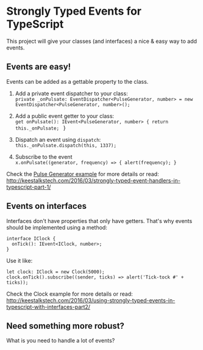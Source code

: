 # Strongly Typed Events for TypeScript
This project will give your classes (and interfaces) a nice & easy way to add events.

## Events are easy!
Events can be added as a gettable property to the class.

1. Add a private event dispatcher to your class: <br/>
`private _onPulsate: EventDispatcher<PulseGenerator, number> = new EventDispatcher<PulseGenerator, number>();`<br/>

2. Add a public event getter to your class: <br/>
`get onPulsate(): IEvent<PulseGenerator, number> { return this._onPulsate; ` }<br/>

3. Dispatch an event using `dispatch`: <br/>
`this._onPulsate.dispatch(this, 1337);`<br/>

4. Subscribe to the event<br/>
`x.onPulsate((generator, frequency) => { alert(frequency); }`<br/>

Check the <a href="https://github.com/KeesCBakker/Strongly-Typed-Events-for-TypeScript/blob/master/example.pulse-generator.ts">Pulse Generator example</a> for more details or read: <br/> http://keestalkstech.com/2016/03/strongly-typed-event-handlers-in-typescript-part-1/

## Events on interfaces
Interfaces don't have properties that only have getters. That's why events should be implemented using a method:

```
interface IClock {
  onTick(): IEvent<IClock, number>;
}
```

Use it like:

```
let clock: IClock = new Clock(5000);
clock.onTick().subscribe((sender, ticks) => alert('Tick-tock #' + ticks));
```

Check the Clock example for more details or read: <br/>
http://keestalkstech.com/2016/03/using-strongly-typed-events-in-typescript-with-interfaces-part2/


## Need something more robust?
What is you need to handle a lot of events? 
